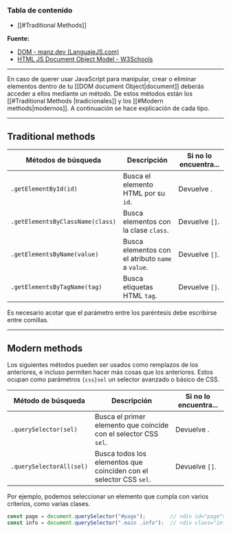 ### **Tabla de contenido**
- [[#Traditional Methods]]

**Fuente:**
- [DOM - manz.dev (LanguajeJS.com)](https://lenguajejs.com/dom/introduccion/que-es/)
- [HTML JS Document Object Model - W3Schools](https://www.w3schools.com/js/js_htmldom_methods.asp)

---

En caso de  querer usar JavaScript para manipular, crear o eliminar elementos dentro de tu [[DOM document Object|document]] deberás acceder a ellos mediante un método. De estos métodos están los [[#Traditional Methods |tradicionales]] y los [[#Modern methods|modernos]]. A continuación se hace explicación de cada tipo.

---
## Traditional methods

| Métodos de búsqueda              | Descripción                                       | Si no lo encuentra... |
| -------------------------------- | ------------------------------------------------- | --------------------- |
| `.getElementById(id)`            | Busca el elemento HTML por su `id`.               | Devuelve .            |
| `.getElementsByClassName(class)` | Busca elementos con la clase `class`.             | Devuelve `[]`.        |
| `.getElementsByName(value)`      | Busca elementos con el atributo `name` a `value`. | Devuelve `[]`.        |
| `.getElementsByTagName(tag)`     | Busca etiquetas HTML `tag`.                       | Devuelve `[]`.        |
Es necesario acotar que el parámetro entre los paréntesis debe escribirse entre comillas.

---
## Modern methods

Los siguientes métodos pueden ser usados como remplazos de los anteriores, e incluso permiten hacer más cosas que los anteriores. Estos ocupan como parámetros `{css}sel` un selector avanzado o básico de CSS.

|Método de búsqueda|Descripción|Si no lo encuentra...|
|---|---|---|
|`.querySelector(sel)`|Busca el primer elemento que coincide con el selector CSS `sel`.|Devuelve .|
|`.querySelectorAll(sel)`|Busca todos los elementos que coinciden con el selector CSS `sel`.|Devuelve `[]`.|
Por ejemplo, podemos seleccionar un elemento que cumpla con varios criterios, como varias clases.

```js
const page = document.querySelector("#page");        // <div id="page"></div>
const info = document.querySelector(".main .info");  // <div class="info"></div>
```

